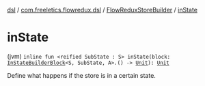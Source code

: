 [dsl](../../index.md) / [com.freeletics.flowredux.dsl](../index.md) / [FlowReduxStoreBuilder](index.md) / [inState](./in-state.md)

# inState

(jvm) `inline fun <reified SubState : S> inState(block: `[`InStateBuilderBlock`](../-in-state-builder-block/index.md)`<S, SubState, A>.() -> `[`Unit`](https://kotlinlang.org/api/latest/jvm/stdlib/kotlin/-unit/index.html)`): `[`Unit`](https://kotlinlang.org/api/latest/jvm/stdlib/kotlin/-unit/index.html)

Define what happens if the store is in a certain state.

